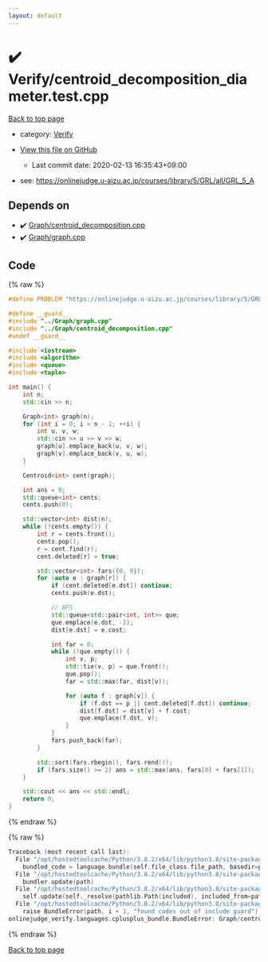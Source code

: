 ```yaml
---
layout: default
---
```


<!-- mathjax config similar to math.stackexchange -->
<script type="text/javascript" async
  src="https://cdnjs.cloudflare.com/ajax/libs/mathjax/2.7.5/MathJax.js?config=TeX-MML-AM_CHTML">
</script>
<script type="text/x-mathjax-config">
  MathJax.Hub.Config({
    TeX: { equationNumbers: { autoNumber: "AMS" }},
    tex2jax: {
      inlineMath: [ ['$','$'] ],
      processEscapes: true
    },
    "HTML-CSS": { matchFontHeight: false },
    displayAlign: "left",
    displayIndent: "2em"
  });
</script>

<script type="text/javascript" src="https://cdnjs.cloudflare.com/ajax/libs/jquery/3.4.1/jquery.min.js"></script>
<script src="https://cdn.jsdelivr.net/npm/jquery-balloon-js@1.1.2/jquery.balloon.min.js" integrity="sha256-ZEYs9VrgAeNuPvs15E39OsyOJaIkXEEt10fzxJ20+2I=" crossorigin="anonymous"></script>
<script type="text/javascript" src="../../assets/js/copy-button.js"></script>
<link rel="stylesheet" href="../../assets/css/copy-button.css" />


# :heavy_check_mark: Verify/centroid_decomposition_diameter.test.cpp

<a href="../../index.html">Back to top page</a>

* category: <a href="../../index.html#5a750f86ef41f22f852c43351e3ff383">Verify</a>
* <a href="{{ site.github.repository_url }}/blob/master/Verify/centroid_decomposition_diameter.test.cpp">View this file on GitHub</a>
    - Last commit date: 2020-02-13 16:35:43+09:00


* see: <a href="https://onlinejudge.u-aizu.ac.jp/courses/library/5/GRL/all/GRL_5_A">https://onlinejudge.u-aizu.ac.jp/courses/library/5/GRL/all/GRL_5_A</a>


## Depends on

* :heavy_check_mark: <a href="../../library/Graph/centroid_decomposition.cpp.html">Graph/centroid_decomposition.cpp</a>
* :heavy_check_mark: <a href="../../library/Graph/graph.cpp.html">Graph/graph.cpp</a>


## Code

<a id="unbundled"></a>
{% raw %}
```cpp
#define PROBLEM "https://onlinejudge.u-aizu.ac.jp/courses/library/5/GRL/all/GRL_5_A"

#define __guard__
#include "../Graph/graph.cpp"
#include "../Graph/centroid_decomposition.cpp"
#undef __guard__

#include <iostream>
#include <algorithm>
#include <queue>
#include <tuple>

int main() {
    int n;
    std::cin >> n;

    Graph<int> graph(n);
    for (int i = 0; i < n - 1; ++i) {
        int u, v, w;
        std::cin >> u >> v >> w;
        graph[u].emplace_back(u, v, w);
        graph[v].emplace_back(v, u, w);
    }

    Centroid<int> cent(graph);

    int ans = 0;
    std::queue<int> cents;
    cents.push(0);

    std::vector<int> dist(n);
    while (!cents.empty()) {
        int r = cents.front();
        cents.pop();
        r = cent.find(r);
        cent.deleted[r] = true;

        std::vector<int> fars({0, 0});
        for (auto e : graph[r]) {
            if (cent.deleted[e.dst]) continue;
            cents.push(e.dst);

            // BFS
            std::queue<std::pair<int, int>> que;
            que.emplace(e.dst, -1);
            dist[e.dst] = e.cost;

            int far = 0;
            while (!que.empty()) {
                int v, p;
                std::tie(v, p) = que.front();
                que.pop();
                far = std::max(far, dist[v]);

                for (auto f : graph[v]) {
                    if (f.dst == p || cent.deleted[f.dst]) continue;
                    dist[f.dst] = dist[v] + f.cost;
                    que.emplace(f.dst, v);
                }
            }
            fars.push_back(far);
        }

        std::sort(fars.rbegin(), fars.rend());
        if (fars.size() >= 2) ans = std::max(ans, fars[0] + fars[1]);
    }

    std::cout << ans << std::endl;
    return 0;
}

```
{% endraw %}

<a id="bundled"></a>
{% raw %}
```cpp
Traceback (most recent call last):
  File "/opt/hostedtoolcache/Python/3.8.2/x64/lib/python3.8/site-packages/onlinejudge_verify/docs.py", line 340, in write_contents
    bundled_code = language.bundle(self.file_class.file_path, basedir=pathlib.Path.cwd())
  File "/opt/hostedtoolcache/Python/3.8.2/x64/lib/python3.8/site-packages/onlinejudge_verify/languages/cplusplus.py", line 170, in bundle
    bundler.update(path)
  File "/opt/hostedtoolcache/Python/3.8.2/x64/lib/python3.8/site-packages/onlinejudge_verify/languages/cplusplus_bundle.py", line 282, in update
    self.update(self._resolve(pathlib.Path(included), included_from=path))
  File "/opt/hostedtoolcache/Python/3.8.2/x64/lib/python3.8/site-packages/onlinejudge_verify/languages/cplusplus_bundle.py", line 257, in update
    raise BundleError(path, i + 1, "found codes out of include guard")
onlinejudge_verify.languages.cplusplus_bundle.BundleError: Graph/centroid_decomposition.cpp: line 6: found codes out of include guard

```
{% endraw %}

<a href="../../index.html">Back to top page</a>

